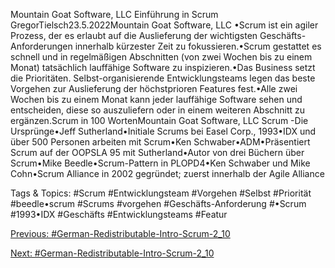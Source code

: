 Mountain Goat Software, LLC
Einführung in Scrum
GregorTielsch23.5.2022Mountain Goat Software, LLC
•Scrum ist ein agiler Prozess, der es erlaubt auf die Auslieferung der wichtigsten Geschäfts-Anforderungen innerhalb kürzester Zeit zu fokussieren.•Scrum gestattet es schnell und in regelmäßigen Abschnitten (von zwei Wochen bis zu einem Monat) tatsächlich lauffähige Software zu inspizieren.•Das Business setzt die Prioritäten. Selbst-organisierende Entwicklungsteams legen das beste Vorgehen zur Auslieferung der höchstprioren Features fest.•Alle zwei Wochen bis zu einem Monat kann jeder lauffähige Software sehen und entscheiden, diese so auszuliefern oder in einem weiteren Abschnitt zu ergänzen.Scrum in 100 WortenMountain Goat Software, LLC
Scrum -Die Ursprünge•Jeff Sutherland•Initiale Scrums bei Easel Corp., 1993•IDX und über 500 Personen arbeiten mit Scrum•Ken Schwaber•ADM•Präsentiert Scrum auf der OOPSLA 95 mit Sutherland•Autor von drei Büchern über Scrum•Mike Beedle•Scrum-Pattern in PLOPD4•Ken Schwaber und Mike Cohn•Scrum Alliance in 2002 gegründet; zuerst innerhalb der Agile Alliance

   Tags & Topics:
   #Scrum
   #Entwicklungsteam
   #Vorgehen
   #Selbst
   #Priorität
   #beedle•scrum
   #Scrums
   #vorgehen
   #Geschäfts-Anforderung
   #•Scrum
   #1993•IDX
   #Geschäfts
   #Entwicklungsteams
   #Featur

[Previous: #German-Redistributable-Intro-Scrum-2_10](German-Redistributable-Intro-Scrum-2_10.md)

[Next: #German-Redistributable-Intro-Scrum-2_10](German-Redistributable-Intro-Scrum-2_10.md)